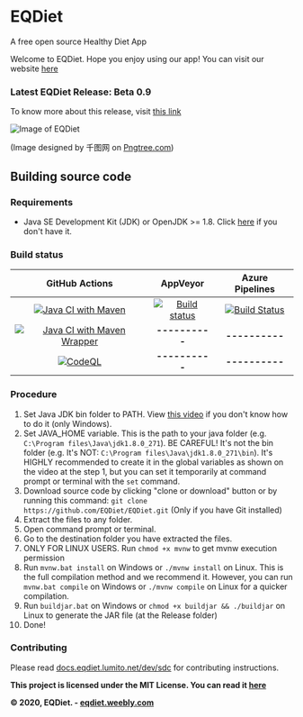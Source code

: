 # EQDiet
A free open source Healthy Diet App

Welcome to EQDiet. Hope you enjoy using our app! You can visit our website [here](https://eqdiet.weebly.com)

### Latest EQDiet Release: Beta 0.9

To know more about this release, visit [this link](https://eqdiet.weebly.com/release-notes/released-eqdiet-beta-09)

![Image of EQDiet](https://eqdiet.weebly.com/uploads/1/2/2/7/122786941/eqdiet_orig.png)

(Image designed by 千图网 on [Pngtree.com](https://pngtree.com))

## Building source code

### Requirements
- Java SE Development Kit (JDK) or OpenJDK >= 1.8. Click [here](https://lumi.gq/jdk) if you don't have it.

### Build status
| GitHub Actions | AppVeyor | Azure Pipelines |
|:-:|:-:|:-:|
| [![Java CI with Maven](https://github.com/EQDiet/EQDiet/workflows/Java%20CI%20with%20Maven/badge.svg)](https://github.com/EQDiet/EQDiet/actions?query=workflow%3A%22Java+CI+with+Maven%22) | [![Build status](https://ci.appveyor.com/api/projects/status/9mxk1wmc0m2otoyi?svg=true)](https://ci.appveyor.com/project/EQDiet/EQDiet) | [![Build Status](https://eqdiet.visualstudio.com/GitHub/_apis/build/status/EQDiet.EQDiet?branchName=master)](https://eqdiet.visualstudio.com/GitHub/_build/latest?definitionId=8&branchName=master) |
| [![Java CI with Maven Wrapper](https://github.com/EQDiet/EQDiet/workflows/Java%20CI%20with%20Maven%20Wrapper/badge.svg)](https://github.com/EQDiet/EQDiet/actions?query=workflow%3A%22Java+CI+with+Maven+Wrapper%22) | **----------** | **----------** |
| [![CodeQL](https://github.com/EQDiet/EQDiet/workflows/CodeQL/badge.svg)](https://github.com/EQDiet/EQDiet/actions?query=workflow%3ACodeQL) | **----------** | **----------** |

### Procedure
1. Set Java JDK bin folder to PATH. View [this video](https://www.youtube.com/watch?v=vhBNV8no4CI) if you don't know how to do it (only Windows).
2. Set JAVA_HOME variable. This is the path to your java folder (e.g. `C:\Program files\Java\jdk1.8.0_271`). BE CAREFUL! It's not the bin folder (e.g. It's NOT: `C:\Program files\Java\jdk1.8.0_271\bin`). It's HIGHLY recommended to create it in the global variables as shown on the video at the step 1, but you can set it temporarily at command prompt or terminal with the `set` command.
3. Download source code by clicking "clone or download" button or by running this command: `git clone https://github.com/EQDiet/EQDiet.git` (Only if you have Git installed)
4. Extract the files to any folder.
5. Open command prompt or terminal.
6. Go to the destination folder you have extracted the files.
7. ONLY FOR LINUX USERS. Run `chmod +x mvnw` to get mvnw execution permission
8. Run `mvnw.bat install` on Windows or `./mvnw install` on Linux. This is the full compilation method and we recommend it. However, you can run `mvnw.bat compile` on Windows or `./mvnw compile` on Linux for a quicker compilation.
9. Run `buildjar.bat` on Windows or `chmod +x buildjar && ./buildjar` on Linux to generate the JAR file (at the Release folder)
10. Done!

### Contributing
Please read [docs.eqdiet.lumito.net/dev/sdc](https://docs.eqdiet.lumito.net/dev/sdc) for contributing instructions.

**This project is licensed under the MIT License. You can read it [here](https://github.com/EQDiet/EQDiet/blob/master/LICENSE)**

**© 2020, EQDiet. - [eqdiet.weebly.com](https://eqdiet.weebly.com)**
